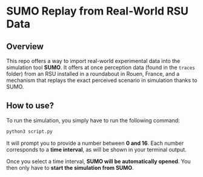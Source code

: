 # SUMO Replay from Real-World RSU Data

## Overview

This repo offers a way to import real-world experimental data into the simulation tool **SUMO**. It offers at once perception data (found in the `traces` folder) from an RSU installed in a roundabout in Rouen, France, and a mechanism that replays the exact perceived scenario in simulation thanks to SUMO.

## How to use?

To run the simulation, you simply have to run the following command:

```bash
python3 script.py
```

It will prompt you to provide a number between **0 and 16**. Each number corresponds to a **time interval**, as will be shown in your terminal output.

Once you select a time interval, **SUMO will be automatically opened**. You then only have to **start the simulation from SUMO**.
